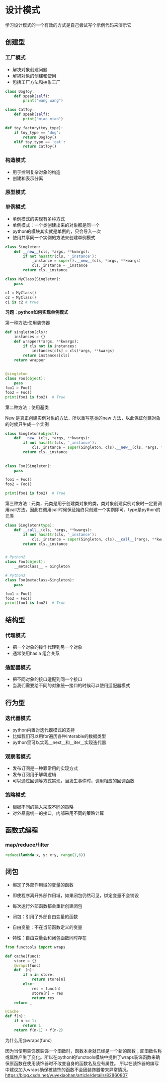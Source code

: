 # 设计模式

学习设计模式的一个有效的方式是自己尝试写个示例代码来演示它

## 创建型

### 工厂模式

- 解决对象创建问题
- 解耦对象的创建和使用
- 包括工厂方法和抽象工厂

``` python
class DogToy:
    def speak(self):
        print("wang wang")

class CatToy:
    def speak(self):
        print("miao miao")

def toy_factory(toy_type):
    if toy_type == 'dog':
        return DogToy()
    elif toy_type == 'cat':
        return CatToy()
```

### 构造模式

- 用于控制复杂对象的构造
- 创建和表示分离

### 原型模式

### 单例模式

- 单例模式的实现有多种方式
- 单例模式：一个类创建出来的对象都是同一个
- python的模块其实就是单例的，只会导入一次
- 使用共享同一个实例的方法来创建单例模式

``` python
class Singleton:
    def __new__(cls, *args, **kwargs):
        if not hasattr(cls, '_instance'):
            _instance = super().__new__(cls, *args, **kwargs)
            cls._instance = _instance
        return cls._instance

class MyClass(Singleton):
    pass

c1 = MyClass()
c2 = MyClass()
c1 is c2 # true
```

**习题：python如何实现单例模式**

第一种方法:使用装饰器

``` python
def singleton(cls):
    instances = {}
    def wrapper(*args, **kwargs):
        if cls not in instances:
            instances[cls] = cls(*args, **kwargs)
        return instances[cls]
    return wrapper
    
    
@singleton
class Foo(object):
    pass
foo1 = Foo()
foo2 = Foo()
print(foo1 is foo2)  # True
```

第二种方法：使用基类

New 是真正创建实例对象的方法，所以重写基类的new 方法，以此保证创建对象的时候只生成一个实例

``` python
class Singleton(object):
    def __new__(cls, *args, **kwargs):
        if not hasattr(cls, '_instance'):
            cls._instance = super(Singleton, cls).__new__(cls, *args, **kwargs)
        return cls._instance
    
    
class Foo(Singleton):
    pass

foo1 = Foo()
foo2 = Foo()

print(foo1 is foo2)  # True
```

第三种方法：元类，元类是用于创建类对象的类，类对象创建实例对象时一定要调用call方法，因此在调用call时候保证始终只创建一个实例即可，type是python的元类

``` python
class Singleton(type):
    def __call__(cls, *args, **kwargs):
        if not hasattr(cls, '_instance'):
            cls._instance = super(Singleton, cls).__call__(*args, **kwargs)
        return cls._instance


# Python2
class Foo(object):
    __metaclass__ = Singleton

# Python3
class Foo(metaclass=Singleton):
    pass

foo1 = Foo()
foo2 = Foo()
print(foo1 is foo2)  # True

```


## 结构型

### 代理模式

- 把一个对象的操作代理到另一个对象
- 通常使用has a 组合关系

### 适配器模式

- 把不同对象的接口适配到同一个接口
- 当我们需要给不同的对象统一接口的时候可以使用适配器模式

## 行为型

### 迭代器模式

- python内置对迭代器模式的支持
- 比如我们可以用for遍历各种Interable的数据类型
- python里可以实现__next__和__iter__实现迭代器

### 观察者模式

- 发布订阅是一种罪常用的实现方式
- 发布订阅用于解耦逻辑
- 可以通过回调等方式实现，当发生事件时，调用相应的回调函数

### 策略模式

- 根据不同的输入采取不同的策略
- 对外暴露统一的接口，内部采用不同的策略计算

## 函数式编程

### map/reduce/filter

``` python
reduce(lambda x, y: x+y, range(1,6))
```

## 闭包

- 绑定了外部作用域的变量的函数
- 即使程序离开外部作用域，如果闭包仍然可见，绑定变量不会销毁
- 每次运行外部函数都会重新创建闭包

- 闭包：引用了外部自由变量的函数
- 自由变量：不在当前函数定义的变量
- 特性：自由变量会和闭包函数同时存在

```python
from functools import wraps

def cache(func):
    store = {}
    @wraps(func)
    def _(n):
        if n in store:
            return store[n]
        else:
            res = func(n)
            store[n] = res
            return res
    return _

@cache
def f(n):
    if n <= 1:
        return 1
    return f(n-1) + f(n-2)
```

为什么用@wraps(func)

因为当使用装饰器装饰一个函数时，函数本身就已经是一个新的函数；即函数名称或属性产生了变化。所以在python的functools模块中提供了wraps装饰函数来确保原函数在使用装饰器时不改变自身的函数名及应有属性。
所以在装饰器的编写中建议加入wraps确保被装饰的函数不会因装饰器带来异常情况。
https://blog.csdn.net/yuyexiaohan/article/details/82860807
